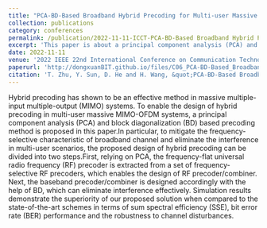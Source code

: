 ```yaml
---
title: "PCA-BD-Based Broadband Hybrid Precoding for Multi-user Massive MIMO Systems"
collection: publications
category: conferences
permalink: /publication/2022-11-11-ICCT-PCA-BD-Based Broadband Hybrid Precoding for Multi-user Massive MIMO Systems-number-6
excerpt: 'This paper is about a principal component analysis (PCA) and block diagonalization (BD) based precoding method.'
date: 2022-11-11
venue: '2022 IEEE 22nd International Conference on Communication Technology (ICCT)'
paperurl: 'http://dongxuanBIT.github.io/files/C06_PCA-BD-Based_Broadband_Hybrid_Precoding_for_Multi-user_Massive_MIMO_Systems.pdf'
citation: 'T. Zhu, Y. Sun, D. He and H. Wang, &quot;PCA-BD-Based Broadband Hybrid Precoding for Multi-user Massive MIMO Systems,&quot; in <i>Proc. 2022 IEEE 22nd International Conference on Communication Technology (ICCT)</i>, Nanjing, China, Nov. 2022, pp. 184-189.'
---
```


Hybrid precoding has shown to be an effective method in massive multiple-input multiple-output (MIMO) systems. To enable the design of hybrid precoding in multi-user massive MIMO-OFDM systems, a principal component analysis (PCA) and block diagonalization (BD) based precoding method is proposed in this paper.In particular, to mitigate the frequency-selective characteristic of broadband channel and eliminate the interference in multi-user scenarios, the proposed design of hybrid precoding can be divided into two steps.First, relying on PCA, the frequency-flat universal radio frequency (RF) precoder is extracted from a set of frequency-selective RF precoders, which enables the design of RF precoder/combiner. Next, the baseband precoder/combiner is designed accordingly with the help of BD, which can eliminate interference effectively. Simulation results demonstrate the superiority of our proposed solution when compared to the state-of-the-art schemes in terms of sum spectral efficiency (SSE), bit error rate (BER) performance and the robustness to channel disturbances.